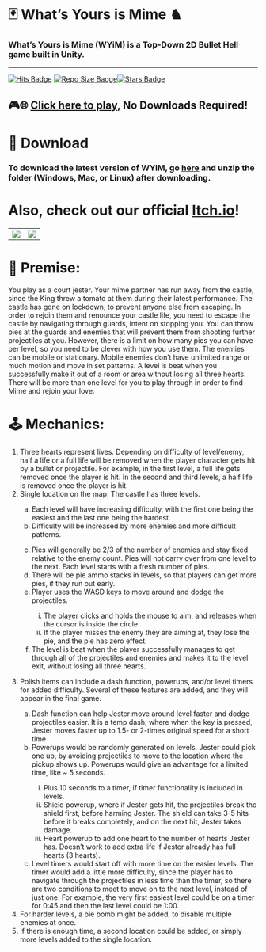 # 🃏 What’s Yours is Mime ♞

### What’s Yours is Mime (WYiM) is a Top-Down 2D Bullet Hell game built in Unity.
* * *
[![Hits Badge](http://hits.dwyl.com/SagarPateI/WYiM.svg?style=flat)](http://hits.dwyl.com/SagarPateI/WYiM) [![Repo Size Badge](https://img.shields.io/github/repo-size/SagarPateI/WYiM?color=ff69b4)](https://github.com/SagarPateI/WYiM)[![Stars Badge](https://img.shields.io/github/stars/SagarPateI/WYiM?color=yellow)](https://github.com/SagarPateI/WYiM/stargazers)

## 🎮🌐 <b><a href="https://sagarpatei.github.io/WYiM/">Click here to play</a></b>, No Downloads Required!

# 🔽 Download

### To download the latest version of WYiM, go [**here**](https://github.com/SagarPateI/WYiM/releases/latest) and unzip the folder (Windows, Mac, or Linux) after downloading.

# Also, check out our official [**Itch.io**](https://jhaboon.itch.io/wyim)!

<table>
	<tr>
		<td><img src="https://raw.githubusercontent.com/SagarPateI/WYiM/main/README/walking.gif"></td>
		<td><img src="https://raw.githubusercontent.com/SagarPateI/WYiM/main/README/pie_throw.gif"></td>
	</tr>
</table>

# 📜 Premise:

You play as a court jester. Your mime partner has run away from the castle, since the King threw a tomato at them during their latest performance. The castle has gone on lockdown, to prevent anyone else from escaping. In order to rejoin them and renounce your castle life, you need to escape the castle by navigating through guards, intent on stopping you. You can throw pies at the guards and enemies that will prevent them from shooting further projectiles at you. However, there is a limit on how many pies you can have per level, so you need to be clever with how you use them. The enemies can be mobile or stationary. Mobile enemies don’t have unlimited range or much motion and move in set patterns. A level is beat when you successfully make it out of a room or area without losing all three hearts. There will be more than one level for you to play through in order to find Mime and rejoin your love.

# 🕹️ Mechanics:
 <ol type="1">
    <li>Three hearts represent lives. Depending on difficulty of level/enemy, half a life or a full life will be removed
        when the player character gets hit by a bullet or projectile. For example, in the first level, a full life gets removed once the player is hit. In the second and third levels, a half life is removed once the player is hit.</li>
    <li>Single location on the map. The castle has three levels.</li>
    <ol type="a">
        <li>Each level will have increasing difficulty, with the first one being the easiest and the last one being the
            hardest.</li>
        <li>Difficulty will be increased by more enemies and more difficult patterns.</li>
        <ol type="i">
        </ol>
        <li>Pies will generally be 2/3 of the number of enemies and stay fixed relative to the
            enemy count. Pies will not carry over from one level to the next. Each level starts with a fresh number of pies.</li>
	<li>There will be pie ammo stacks in levels, so that players can get more pies, if they run out early.</li>
        <li>Player uses the WASD keys to move around and dodge the projectiles.</li>
        <ol type="i">
            <li>The player clicks and holds the mouse to aim, and releases when the cursor is inside the circle.</li>
            <li>If the player misses the enemy they are aiming at, they lose the pie, and the pie has zero effect.</li>
        </ol>
        <li>The level is beat when the player successfully manages to get through all of the projectiles and enemies and
            makes it to the level exit, without losing all three hearts.</li>
        <ol type="i">
        </ol>
    </ol>
    <li>Polish items can include a dash function, powerups, and/or level timers for added difficulty. Several of these features are added, and they will appear in the final game.</li>
    <ol type="a">
        <li>Dash function can help Jester move around level faster and dodge projectiles easier. It is a temp dash,
            where when the key is pressed, Jester moves faster up to 1.5- or 2-times original speed for a short time
        </li>
        <li>Powerups would be randomly generated on levels. Jester could pick one up, by avoiding projectiles to move to
            the location where the pickup shows up. Powerups would give an advantage for a limited time, like ~ 5
            seconds.</li>
        <ol type="i">
            <li>Plus 10 seconds to a timer, if timer functionality is included in levels.</li>
            <li>Shield powerup, where if Jester gets hit, the projectiles break the shield first, before harming Jester.
                The shield can take 3-5 hits before it breaks completely, and on the next hit, Jester takes damage.</li>
            <li>Heart powerup to add one heart to the number of hearts Jester has. Doesn’t work to add extra life if
                Jester already has full hearts (3 hearts).</li>
        </ol>
        <li>Level timers would start off with more time on the easier levels. The timer would add a little more
            difficulty, since the player has to navigate through the projectiles in less time than the timer, so there
            are two conditions to meet to move on to the next level, instead of just one. For example, the very first
            easiest level could be on a timer for 0:45 and then the last level could be 1:00.</li>
    </ol>
    <li>For harder levels, a pie bomb might be added, to disable multiple enemies at once.</li>
    <li>If there is enough time, a second location could be added, or simply more levels added to the single location.
    </li>
</ol>
